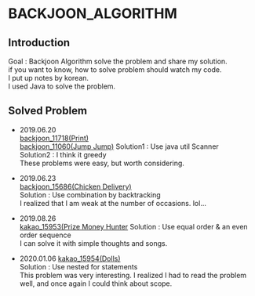 # BACKJOON_ALGORITHM
## Introduction
Goal : Backjoon Algorithm solve the problem and share my solution.  
if you want to know, how to solve problem should watch my code.  
I put up notes by korean.  
I used Java to solve the problem.  

## Solved Problem
- 2019.06.20  
[backjoon_11718(Print)](https://www.acmicpc.net/problem/11718)   
[backjoon_11060(Jump Jump)](www.acmicpc.net/problem/11060)
Solution1 : Use java util Scanner   
Solution2 : I think it greedy  
These problems were easy, but worth considering.  

- 2019.06.23  
[backjoon_15686(Chicken Delivery)](www.acmicpc.net/problem/15686)  
Solution : Use combination by backtracking  
I realized that I am weak at the number of occasions. lol...  

- 2019.08.26   
[kakao_15953(Prize Money Hunter](www.acmicpc.net/problem/15953)
Solution : Use equal order & an even order sequence  
I can solve it with simple thoughts and songs.  

- 2020.01.06
[kakao_15954(Dolls)](](www.acmicpc.net/problem/15984))  
Solution : Use nested for statements  
This problem was very interesting. I realized I had to read the problem well, and once again I could think about scope.
